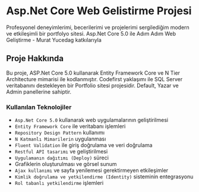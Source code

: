 # Asp.Net Core Web Gelistirme Projesi
Profesyonel deneyimlerimi, becerilerimi ve projelerimi sergilediğim modern ve etkileşimli bir portfolyo sitesi.
Asp.Net Core 5.0 ile Adım Adım Web Geliştirme - Murat Yucedag katkılarıyla

## Proje Hakkında
Bu proje, ASP.Net Core 5.0 kullanarak Entity Framework Core ve N Tier Architecture mimarisi ile kodlanmıştır. Codefirst yaklaşımı ile SQL Server veritabanını destekleyen bir Portfolio sitesi projesidir. 
Default, Yazar ve Admin panellerine sahiptir.

### Kullanılan Teknolojiler

- `Asp.Net Core 5.0` kullanarak web uygulamalarının geliştirilmesi
- `Entity Framework Core` ile veritabanı işlemleri
- `Repository Design Pattern` kullanımı
- `N Katmanlı Mimarilerin` uygulanması
- `Fluent Validation` ile giriş doğrulama ve veri doğrulama
- `Restful API tasarımı` ve geliştirilmesi
- `Uygulamanın dağıtımı (Deploy)` süreci
- Grafiklerin oluşturulması ve görsel sunum
- `Ajax kullanımı` ve sayfa yenilemesi gerektirmeyen etkileşimler
- `Kimlik doğrulama ve yetkilendirme (Identity)` sisteminin entegrasyonu
- `Rol tabanlı yetkilendirme` işlemleri


